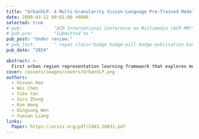 ```yaml
---
title: "UrbanVLP: A Multi-Granularity Vision-Language Pre-Trained Model for Urban Indicator Prediction"
date: 2000-03-12 00:01:00 +0800
selected: true
# pub:            "ACM International Conference on Multimedia (ACM MM)"
# pub_pre:        "Submitted to "
pub_post: "Under review."
# pub_last:       ' <span class="badge badge-pill badge-publication badge-success">Spotlight</span>'
pub_date: "2024"

abstract: >-
  First urban region representation learning framework that explores multi-granularity cross-modal alignment.
cover: /assets/images/covers/UrbanVLP.png
authors:
  - Xixuan Hao
  - Wei Chen
  - Yibo Yan
  - Siru Zhong
  - Kun Wang
  - Qingsong Wen
  - Yuxuan Liang
links:
  Paper: https://arxiv.org/pdf/2403.16831.pdf
---
```

